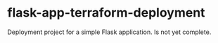 # flask-app-terraform-deployment
Deployment project for a simple Flask application. Is not yet complete.

